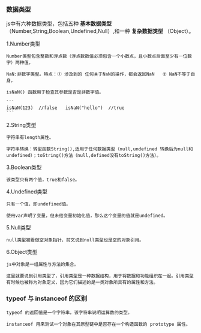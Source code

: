 ### 数据类型

js中有六种数据类型，包括五种 **基本数据类型** （Number,String,Boolean,Undefined,Null）,和一种 **复杂数据类型** （Object）。

1.Number类型

	Number类型包含整数和浮点数（浮点数数值必须包含一个小数点，且小数点后面至少有一位数字）两种值。

	NaN:非数字类型。特点：① 涉及到的 任何关于NaN的操作，都会返回NaN   ② NaN不等于自身。

	isNaN() 函数用于检查其参数是否是非数字值。

	```
	isNaN(123)  //false   isNaN("hello")  //true
	```

2.String类型

	字符串有length属性。

	字符串转换：转型函数String(),适用于任何数据类型（null,undefined 转换后为null和undefined）；toString()方法（null,defined没有toString()方法）。

3.Boolean类型

	该类型只有两个值，true和false。

4.Undefined类型

	只有一个值，即undefined值。
	
	使用var声明了变量，但未给变量初始化值，那么这个变量的值就是undefined。

5.Null类型

	null类型被看做空对象指针，前文说到null类型也是空的对象引用。

6.Object类型

	js中对象是一组属性与方法的集合。
	
	这里就要说到引用类型了，引用类型是一种数据结构，用于将数据和功能组织在一起。引用类型有时候也被称为对象定义，因为它们描述的是一类对象所具有的属性和方法。
	
### typeof 与 instanceof 的区别

	typeof 的返回值是一个字符串，该字符串说明运算数的类型。
	
	instanceof 用来测试一个对象在其原型链中是否存在一个构造函数的 prototype 属性。
	
